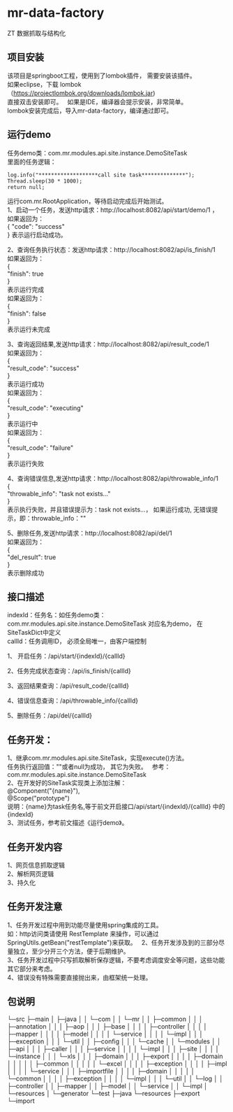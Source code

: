 # mr-data-factory  
ZT 数据抓取与结构化  

## 项目安装  
该项目是springboot工程，使用到了lombok插件， 需要安装该插件。  
如果eclipse，下载 lombok（https://projectlombok.org/downloads/lombok.jar)    
直接双击安装即可。  
如果是IDE，编译器会提示安装，非常简单。    
lombok安装完成后，导入mr-data-factory，编译通过即可。  

## 运行demo
任务demo类：com.mr.modules.api.site.instance.DemoSiteTask  
里面的任务逻辑： 
```
log.info("*******************call site task**************");  
Thread.sleep(30 * 1000);  
return null;  
```
运行com.mr.RootApplication，等待启动完成后开始测试。  
1、启动一个任务，发送http请求：http://localhost:8082/api/start/demo/1 ，  
如果返回为：  
{
    "code": "success"  
}
表示运行启动成功。  

2、查询任务执行状态：发送http请求：http://localhost:8082/api/is_finish/1  
如果返回为：  
{  
    "finish": true  
}  
表示运行完成   
如果返回为：  
{  
    "finish": false  
}  
表示运行未完成  

3、查询返回结果,发送http请求：http://localhost:8082/api/result_code/1  
如果返回为：  
{  
    "result_code": "success"  
}  
表示运行成功  
如果返回为：  
{  
    "result_code": "executing"  
}  
表示运行中  
如果返回为：  
{  
    "result_code": "failure"  
}  
表示运行失败  

4、查询错误信息,发送http请求：http://localhost:8082/api/throwable_info/1  
{  
    "throwable_info": "task not exists..."  
}  
表示执行失败，并且错误提示为：task not exists...， 如果运行成功, 无错误提示，即：throwable_info：""  

5、删除任务,发送http请求：http://localhost:8082/api/del/1  
如果返回为：  
{  
    "del_result": true  
}  
表示删除成功  

## 接口描述  

indexId：任务名：如任务demo类：com.mr.modules.api.site.instance.DemoSiteTask 对应名为demo， 在SiteTaskDict中定义  
callId：任务调用ID， 必须全局唯一，由客户端控制  

1、 开启任务：/api/start/{indexId}/{callId}   

2、任务完成状态查询：/api/is_finish/{callId}  

3、返回结果查询：/api/result_code/{callId}  

4、错误信息查询：/api/throwable_info/{callId} 

5、删除任务：/api/del/{callId}  


## 任务开发：
1、继承com.mr.modules.api.site.SiteTask，实现execute()方法。  
任务执行返回值：""或者null为成功， 其它为失败。  
参考：com.mr.modules.api.site.instance.DemoSiteTask  
2、在开发好的SiteTask实现类上添加注解：  
@Component("{name}"),  
@Scope("prototype")  
说明：{name}为task任务名,等于前文开启接口/api/start/{indexId}/{callId} 中的{indexId}  
3、测试任务，参考前文描述《运行demo》。  

## 任务开发内容  
1、网页信息抓取逻辑  
2、解析网页逻辑  
3、持久化  

## 任务开发注意  
1、任务开发过程中用到功能尽量使用spring集成的工具。    
如：http访问类请使用 RestTemplate 来操作，可以通过SpringUtils.getBean("restTemplate")来获取。  
2、任务开发涉及到的三部分尽量独立，至少分开三个方法，便于后期维护。  
3、任务开发过程中只写抓取解析保存逻辑，不要考虑调度安全等问题，这些功能其它部分来考虑。  
4、错误没有特殊需要直接抛出来，由框架统一处理。

## 包说明
└─src
    ├─main
    │  ├─java
    │  │  └─com
    │  │      └─mr
    │  │          ├─common
    │  │          │  ├─annotation
    │  │          │  ├─aop
    │  │          │  ├─base
    │  │          │  │  ├─controller
    │  │          │  │  ├─mapper
    │  │          │  │  ├─model
    │  │          │  │  └─service
    │  │          │  │      └─impl
    │  │          │  ├─exception
    │  │          │  └─util
    │  │          ├─config
    │  │          │  └─cache
    │  │          └─modules
    │  │              ├─api
    │  │              │  ├─caller
    │  │              │  ├─service
    │  │              │  │  └─impl
    │  │              │  ├─site
    │  │              │  │  └─instance
    │  │              │  └─xls
    │  │              │      ├─domain
    │  │              │      ├─export
    │  │              │      │  ├─domain
    │  │              │      │  │  ├─common
    │  │              │      │  │  └─excel
    │  │              │      │  ├─exception
    │  │              │      │  ├─impl
    │  │              │      │  └─service
    │  │              │      ├─importfile
    │  │              │      │  ├─domain
    │  │              │      │  │  └─common
    │  │              │      │  ├─exception
    │  │              │      │  └─impl
    │  │              │      └─util
    │  │              └─log
    │  │                  ├─controller
    │  │                  ├─mapper
    │  │                  ├─model
    │  │                  └─service
    │  │                      └─impl
    │  └─resources
    │      └─generator
    └─test
        ├─java
        └─resources
            ├─export
            └─import
